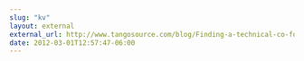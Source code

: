 ```yaml
---
slug: "kv"
layout: external
external_url: http://www.tangosource.com/blog/Finding-a-technical-co-founder-Youre-doing-it-wrong/
date: 2012-03-01T12:57:47-06:00
---
```

